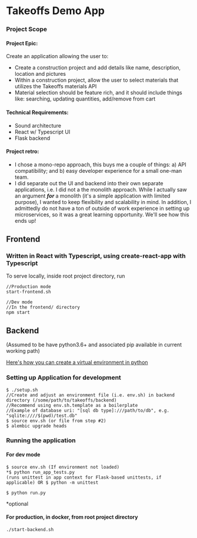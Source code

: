 # Takeoffs Demo App

### Project Scope

#### Project Epic:

Create an application allowing the user to:

- Create a construction project and add details like name, description, location and pictures
- Within a construction project, allow the user to select materials that utilizes the Takeoffs materials API
- Material selection should be feature rich, and it should include things like: searching, updating quantities, add/remove from cart

#### Technical Requirements:

- Sound architecture
- React w/ Typescript UI
- Flask backend

#### Project retro:

- I chose a mono-repo approach, this buys me a couple of things: a) API compatibility; and b) easy developer experience for a small one-man team.
- I did separate out the UI and backend into their own separate applications, i.e. I did not a the monolith approach. While I actually saw an argument _**for**_ a monolith (it's a simple application with limited purpose), I wanted to keep flexibility and scalability in mind. In addition, I admittedly do not have a ton of outside of work experience in setting up microservices, so it was a great learning opportunity. We'll see how this ends up!

###

## Frontend

### Written in React with Typescript, using create-react-app with Typescript

To serve locally, inside root project directory, run

```
//Production mode
start-frontend.sh

//Dev mode
//In the frontend/ directory
npm start
```

## Backend

(Assumed to be have python3.6+ and associated pip available in current working path)

<a href='https://docs.python.org/3.6/library/venv.html'>Here's how you can create a virtual environment in python</a>
<br>

### Setting up Application for development

```
$ ./setup.sh
//Create and adjust an environment file (i.e. env.sh) in backend directory (/some/path/to/takeoffs/backend)
//Recommend using env.sh.template as a boilerplate
//Example of database uri: "[sql db type]:///path/to/db", e.g. "sqlite:////$(pwd)/test.db"
$ source env.sh (or file from step #2)
$ alembic upgrade heads
```

### Running the application

#### For dev mode

```
$ source env.sh (If environment not loaded)
*$ python run_app_tests.py
(runs unittest in app context for Flask-based unittests, if applicable) OR $ python -m unittest

$ python run.py
```

\*optional

#### For production, in docker, from root project directory

```
./start-backend.sh
```
